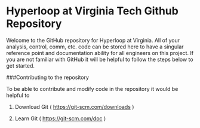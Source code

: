 # Hyperloop at Virginia Tech Github Repository
Welcome to the GitHub repository for Hyperloop at Virginia. All of your analysis, control, comm, etc. code can be stored here to have a singular reference point and documentation ability for all engineers on this project. If you are not familiar with GitHub it will be helpful to follow the steps below to get started.

###Contributing to the repository

To be able to contribute and modify code in the repository it would be helpful to

1. Download Git ( https://git-scm.com/downloads ) 

2. Learn Git ( https://git-scm.com/doc )
